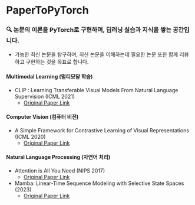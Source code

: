 # PaperToPyTorch
### 🔍 논문의 이론을 PyTorch로 구현하며, 딥러닝 실습과 지식을 쌓는 공간입니다.   
   * 가능한 최신 논문을 탐구하며, 최신 논문을 이해하는데 필요한 논문 또한 함께 리뷰하고 구현하는 것을 목표로 합니다.

#### Multimodal Learning (멀티모달 학습)
* CLIP : Learning Transferable Visual Models From Natural Language Supervision (ICML 2021)
    * [Original Paper Link](https://arxiv.org/abs/2103.00020)       
#### Computer Vision (컴퓨터 비전)
* A Simple Framework for Contrastive Learning of Visual Representations (ICML 2020)
    * [Original Paper Link](https://arxiv.org/abs/2002.05709)

#### Natural Language Processing (자연어 처리)
* Attention is All You Need (NIPS 2017)
    * [Original Paper Link](https://arxiv.org/abs/1706.03762)
* Mamba: Linear-Time Sequence Modeling with Selective State Spaces (2023)
    * [Original Paper Link](https://arxiv.org/abs/2312.00752)   
